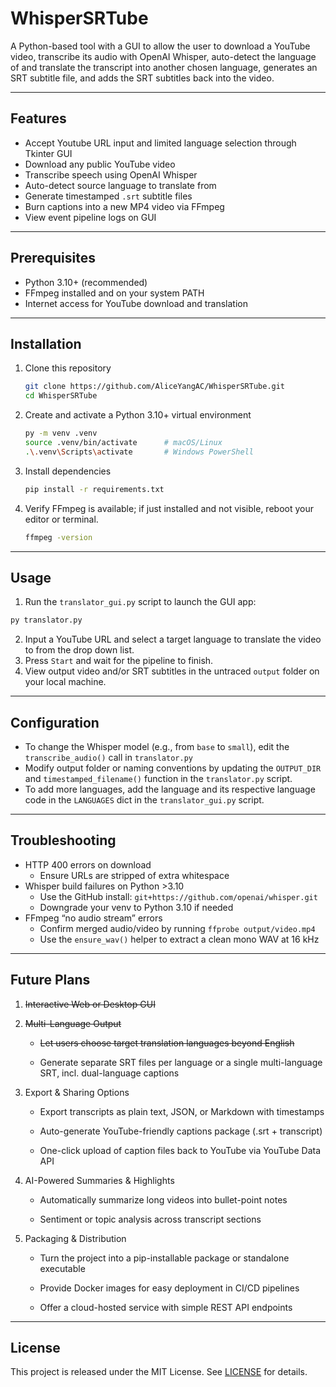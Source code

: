 # WhisperSRTube

A Python-based tool with a GUI to allow the user to download a YouTube video, transcribe its audio with OpenAI Whisper, auto-detect the language of and translate the transcript into another chosen language, generates an SRT subtitle file, and adds the SRT subtitles back into the video.

---

## Features

- Accept Youtube URL input and limited language selection through Tkinter GUI
- Download any public YouTube video
- Transcribe speech using OpenAI Whisper  
- Auto-detect source language to translate from
- Generate timestamped `.srt` subtitle files  
- Burn captions into a new MP4 video via FFmpeg  
- View event pipeline logs on GUI

---

## Prerequisites

- Python 3.10+ (recommended)  
- FFmpeg installed and on your system PATH 
- Internet access for YouTube download and translation  

---

## Installation

1. Clone this repository  
   ```bash
   git clone https://github.com/AliceYangAC/WhisperSRTube.git
   cd WhisperSRTube
   ```

2. Create and activate a Python 3.10+ virtual environment  
   ```bash
   py -m venv .venv
   source .venv/bin/activate      # macOS/Linux
   .\.venv\Scripts\activate       # Windows PowerShell
   ```

3. Install dependencies  
   ```bash
   pip install -r requirements.txt
   ```

4. Verify FFmpeg is available; if just installed and not visible, reboot your editor or terminal.
   ```bash
   ffmpeg -version
   ```

---

## Usage

1. Run the `translator_gui.py` script to launch the GUI app:

```bash
py translator.py
```

2. Input a YouTube URL and select a target language to translate the video to from the drop down list.
3. Press `Start` and wait for the pipeline to finish.
4. View output video and/or SRT subtitles in the untraced `output` folder on your local machine.

---

## Configuration

- To change the Whisper model (e.g., from `base` to `small`), edit the `transcribe_audio()` call in `translator.py`  
- Modify output folder or naming conventions by updating the `OUTPUT_DIR` and `timestamped_filename()` function in the `translator.py` script.
- To add more languages, add the language and its respective language code in the `LANGUAGES` dict in the `translator_gui.py` script.

---

## Troubleshooting

- HTTP 400 errors on download  
  - Ensure URLs are stripped of extra whitespace  
- Whisper build failures on Python >3.10  
  - Use the GitHub install: `git+https://github.com/openai/whisper.git`  
  - Downgrade your venv to Python 3.10 if needed  
- FFmpeg “no audio stream” errors  
  - Confirm merged audio/video by running `ffprobe output/video.mp4`  
  - Use the `ensure_wav()` helper to extract a clean mono WAV at 16 kHz  

---

## Future Plans

1. <del>Interactive Web or Desktop GUI</del>

2. <del>Multi-Language Output</del>

    - <del>Let users choose target translation languages beyond English</del>

    - Generate separate SRT files per language or a single multi-language SRT, incl. dual-language captions

3. Export & Sharing Options

    - Export transcripts as plain text, JSON, or Markdown with timestamps

    - Auto-generate YouTube-friendly captions package (.srt + transcript)

    - One-click upload of caption files back to YouTube via YouTube Data API

4. AI-Powered Summaries & Highlights

    - Automatically summarize long videos into bullet-point notes

    - Sentiment or topic analysis across transcript sections

5. Packaging & Distribution

    - Turn the project into a pip-installable package or standalone executable

    - Provide Docker images for easy deployment in CI/CD pipelines

    - Offer a cloud-hosted service with simple REST API endpoints

---

## License

This project is released under the MIT License. See [LICENSE](LICENSE) for details.